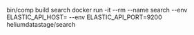bin/comp build search
docker run -it --rm --name search --env ELASTIC_API_HOST=<your-host> --env ELASTIC_API_PORT=9200 heliumdatastage/search
